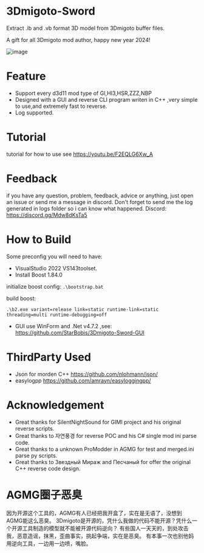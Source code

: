 # 3Dmigoto-Sword
Extract .ib and .vb format 3D model from 3Dmigoto buffer files.

A gift for all 3Dmigoto mod author, happy new year 2024!

![image](https://github.com/StarBobis/3Dmigoto-Sword/assets/151726114/4cb2c03b-6f28-4cd2-8b5a-17a30e25a482)

# Feature
- Support every d3d11 mod type of GI,HI3,HSR,ZZZ,NBP
- Designed with a GUI and reverse CLI program writen in C++ ,very simple to use,and extremely fast to reverse.
- Log supported.

# Tutorial
tutorial for how to use see https://youtu.be/F2EQLG6Xw_A

# Feedback
if you have any question, problem, feedback, advice or anything, just open an issue or send me a message in discord.
Don't forget to send me the log generated in logs folder so i can know what happened.
Discord:  https://discord.gg/Mdw8dKsTa5

# How to Build 
Some preconfig you will need to have:
- VisualStudio 2022  VS143toolset.
- Install Boost 1.84.0


initialize boost config:
```.\bootstrap.bat```

build boost: 

```.\b2.exe variant=release link=static runtime-link=static threading=multi runtime-debugging=off```


- GUI use WinForm and .Net v4.7.2 ,see: https://github.com/StarBobis/3Dmigoto-Sword-GUI

# ThirdParty Used
- Json for morden C++ https://github.com/nlohmann/json/
- easylogpp https://github.com/amrayn/easyloggingpp/

# Acknowledgement
- Great thanks for SilentNightSound for GIMI project and his original reverse scripts.
- Great thanks to 자연풍경 for reverse POC and his C# single mod ini parse code.
- Great thanks to a unknown ProModder in AGMG for test and merged.ini parse py scripts.
- Great thanks to Звездный Мираж and Песчаный for offer the original C++ reverse code design.

# AGMG圈子恶臭
因为开源这个工具的，AGMG有人已经把我开盒了，实在是无语了，没想到AGMG能这么恶臭。
3Dmigoto是开源的，凭什么我做的代码不能开源？凭什么一个开源工具制造的模型就不能被开源代码逆向？
有些国人一天天的，到处攻击我，恶意造谣，抹黑，歪曲事实，挑起争端，实在是恶臭。
有本事一次也别他妈用逆向工具，一边用一边喷，嘴脸。

